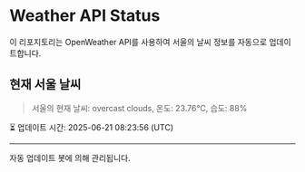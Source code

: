 
# Weather API Status

이 리포지토리는 OpenWeather API를 사용하여 서울의 날씨 정보를 자동으로 업데이트합니다.

## 현재 서울 날씨
> 서울의 현재 날씨: overcast clouds, 온도: 23.76°C, 습도: 88%

⏳ 업데이트 시간: 2025-06-21 08:23:56 (UTC)

---
자동 업데이트 봇에 의해 관리됩니다.
